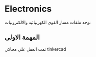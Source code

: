 # Electronics
توجد ملفات مسار القوى الكهربيائيه والالكترونيات 
## المهمة الاولى 
تمت العمل على محاكي tinkercad 
